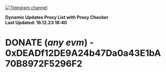 [![Telegram channel](https://img.shields.io/endpoint?url=https://runkit.io/damiankrawczyk/telegram-badge/branches/master?url=https://t.me/n4z4v0d)](https://t.me/n4z4v0d) 

**Dynamic Updates Proxy List with Proxy Checker**  
**Last Updated: 16.12.23 18:40**

# DONATE (_any evm_) - 0xDEADf12DE9A24b47Da0a43E1bA70B8972F5296F2
